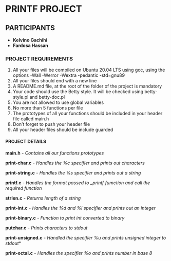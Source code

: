 # PRINTF PROJECT

## PARTICIPANTS
 
  - **Kelvino Gachihi**
  - **Fardosa Hassan**

### PROJECT REQUIREMENTS

1. All your files will be compiled on Ubuntu 20.04 LTS using gcc, using the options -Wall -Werror -Wextra -pedantic -std=gnu89
2. All your files should end with a new line
3. A README.md file, at the root of the folder of the project is mandatory
4. Your code should use the Betty style. It will be checked using betty-style.pl and betty-doc.pl
5. You are not allowed to use global variables
6. No more than 5 functions per file
7. The prototypes of all your functions should be included in your header file called main.h
8. Don’t forget to push your header file
9. All your header files should be include guarded



#### PROJECT DETAILS

**main.h** - *Contains all our functions prototypes*

**print-char.c** - *Handles the %c specifier and prints out characters*

**print-string.c** - *Handles the %s specifier and prints out a string*

**printf.c** - *Handles the format passed to _printf fumction and call the required function*

**strlen.c** - *Returns length of a string*

**print-int.c** - *Handles the %d and %i specifier and prints out an integer*

**print-binary.c** - *Function to print int converted to binary*
 
**putchar.c** - *Prints characters to stdout*

**print-unsigned.c** - *Handled the specifier %u and  prints unsigned integer to stdout**

**print-octal.c** - *Handles the specifier %o and prints number in base 8*
